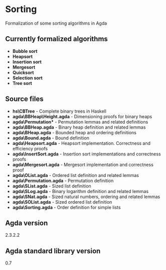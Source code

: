 # Sorting

Formalization of some sorting algorithms in Agda

## Currently formalized algorithms ##
- **Bubble sort**
- **Heapsort**
- **Insertion sort**
- **Mergesort**
- **Quicksort**
- **Selection sort**
- **Tree sort**

## Source files ##
- **hs\CBTree** - Complete binary trees in Haskell
- **agda\BBHeap\Height.agda** - Dimensioning proofs for binary heaps
- **agda\Permutation\*** - Permutation lemmas and related definitions
- **agda\BBHeap.agda** - Binary heap definition and related lemmas
- **agda\BHeap.agda** - Bounded heap and ordering definitions
- **agda\Bound.agda** - Bound definition
- **agda\Heapsort.agda** - Heapsort implementation. Correctness and efficiency proofs
- **agda\InsertSort.agda** - Insertion sort implementations and correctness proofs
- **agda\Mergesort.agda** - Mergesort implementation and correctness proof
- **agda\OList.agda** - Ordered list definition and related lemmas
- **agda\Permutation.agda** - Permutation definition
- **agda\SList.agda** - Sized list definition
- **agda\SLog.agda** - Binary logarithm definition and related lemmas
- **agda\SNat.agda** - Sized natural numbers, ordering and related lemmas
- **agda\SOList.agda** - Sized ordered list definition
- **agda\Sorting.agda** - Order definition for simple lists

## Agda version ##
2.3.2.2

## Agda standard library version ##
0.7
